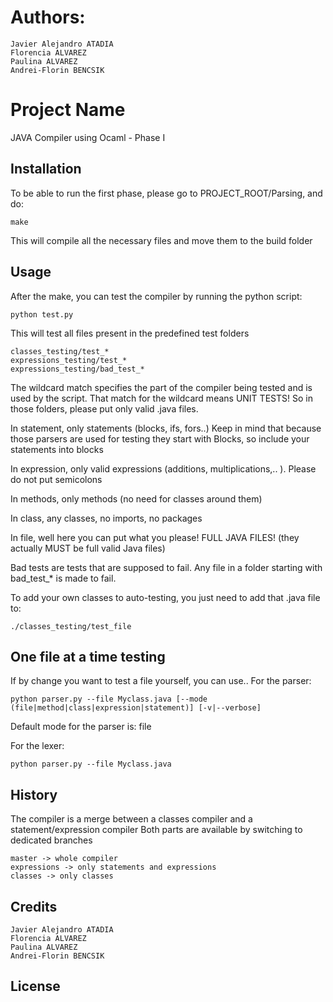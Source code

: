 # Authors: 
	Javier Alejandro ATADIA
	Florencia ALVAREZ
	Paulina ALVAREZ
	Andrei-Florin BENCSIK

# Project Name

JAVA Compiler using Ocaml - Phase I

## Installation

To be able to run the first phase, please go to PROJECT_ROOT/Parsing, and do:

	make

This will compile all the necessary files and move them to the build folder

## Usage

After the make, you can test the compiler by running the python script:

	python test.py

This will test all files present in the predefined test folders
	
	classes_testing/test_*
	expressions_testing/test_*
	expressions_testing/bad_test_*

The wildcard match specifies the part of the compiler being tested and is used 
by the script. That match for the wildcard means UNIT TESTS! So in those folders,
please put only valid .java files. 

In statement, only statements (blocks, ifs, fors..)
Keep in mind that because those parsers are used for testing they start with Blocks, 
so include your statements into blocks

In expression, only valid expressions (additions, multiplications,.. ). Please
do not put semicolons 

In methods, only methods (no need for classes around them)

In class, any classes, no imports, no packages

In file, well here you can put what you please! FULL JAVA FILES! (they actually MUST
be full valid Java files)

Bad tests are tests that are supposed to fail. Any file in a folder starting 
with bad_test_* is made to fail.

To add your own classes to auto-testing, you just need to add that .java file to:
	
	./classes_testing/test_file

## One file at a time testing

If by change you want to test a file yourself, you can use..
For the parser:

	python parser.py --file Myclass.java [--mode (file|method|class|expression|statement)] [-v|--verbose]

Default mode for the parser is: file

For the lexer:
	
	python parser.py --file Myclass.java

## History

The compiler is a merge between a classes compiler and a statement/expression 
compiler
Both parts are available by switching to dedicated branches

	master -> whole compiler
	expressions -> only statements and expressions
	classes -> only classes

## Credits

	Javier Alejandro ATADIA
	Florencia ALVAREZ
	Paulina ALVAREZ
	Andrei-Florin BENCSIK

## License

